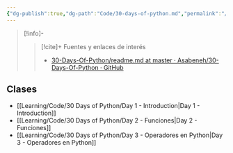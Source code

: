 ```yaml
---
{"dg-publish":true,"dg-path":"Code/30-days-of-python.md","permalink":"/code/30-days-of-python/","hide":true,"created":"2024-03-08T15:09","updated":"2024-06-10T17:36"}
---
```


> [!info]-
>> [!cite]+ Fuentes y enlaces de interés
>> - [30-Days-Of-Python/readme.md at master · Asabeneh/30-Days-Of-Python · GitHub](https://github.com/Asabeneh/30-Days-Of-Python/blob/master/readme.md)

## Clases
- [[Learning/Code/30 Days of Python/Day 1 - Introduction\|Day 1 - Introduction]]
- [[Learning/Code/30 Days of Python/Day 2 - Funciones\|Day 2 - Funciones]] 
- [[Learning/Code/30 Days of Python/Day 3 - Operadores en Python\|Day 3 - Operadores en Python]]
